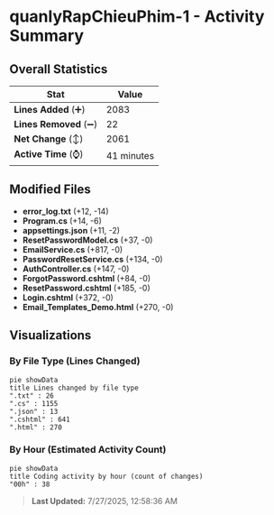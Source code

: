 # quanlyRapChieuPhim-1 - Activity Summary 

## Overall Statistics

| Stat                   | Value                                                             |
| ---------------------- | ----------------------------------------------------------------- |
| **Lines Added** (➕)   | 2083                                          |
| **Lines Removed** (➖) | 22                                        |
| **Net Change** (↕)    | 2061                |
| **Active Time** (⌚)   | 41 minutes |


## Modified Files
- **error_log.txt** (+12, -14)
- **Program.cs** (+14, -6)
- **appsettings.json** (+11, -2)
- **ResetPasswordModel.cs** (+37, -0)
- **EmailService.cs** (+817, -0)
- **PasswordResetService.cs** (+134, -0)
- **AuthController.cs** (+147, -0)
- **ForgotPassword.cshtml** (+84, -0)
- **ResetPassword.cshtml** (+185, -0)
- **Login.cshtml** (+372, -0)
- **Email_Templates_Demo.html** (+270, -0)

## Visualizations

### By File Type (Lines Changed)

```mermaid
pie showData
title Lines changed by file type
".txt" : 26
".cs" : 1155
".json" : 13
".cshtml" : 641
".html" : 270
```

### By Hour (Estimated Activity Count)

```mermaid
pie showData
title Coding activity by hour (count of changes)
"00h" : 38
```


> **Last Updated:** 7/27/2025, 12:58:36 AM